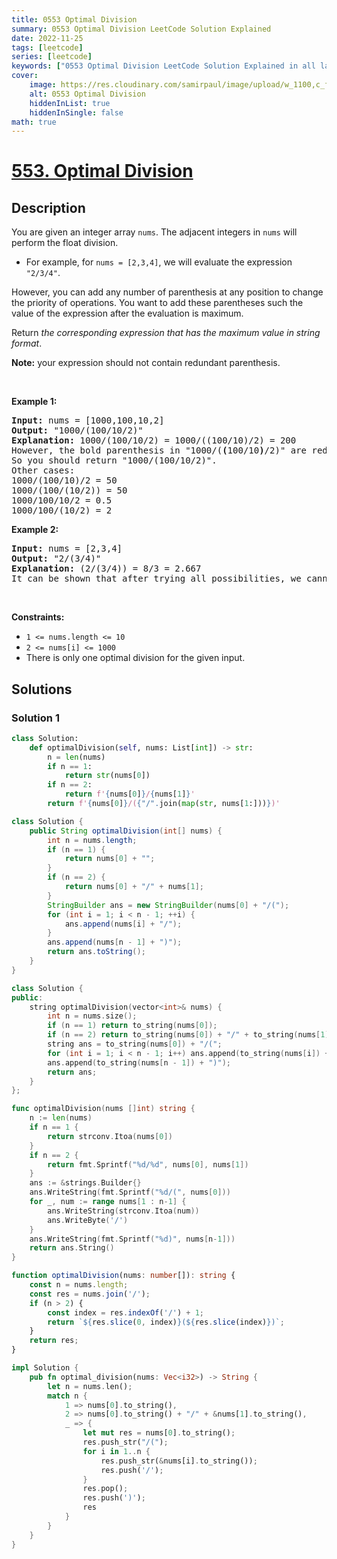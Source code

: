 ```yaml
---
title: 0553 Optimal Division
summary: 0553 Optimal Division LeetCode Solution Explained
date: 2022-11-25
tags: [leetcode]
series: [leetcode]
keywords: ["0553 Optimal Division LeetCode Solution Explained in all languages", "0553 Optimal Division", "LeetCode", "leetcode solution in Python3 C++ Java Go PHP Ruby Swift TypeScript Rust C# JavaScript C", "GeeksforGeeks", "InterviewBit", "Coding Ninjas", "HackerRank", "HackerEarth", "CodeChef", "TopCoder", "AlgoExpert", "freeCodeCamp", "Codeforces", "GitHub", "AtCoder", "Samir Paul"]
cover:
    image: https://res.cloudinary.com/samirpaul/image/upload/w_1100,c_fit,co_rgb:FFFFFF,l_text:Arial_75_bold:0553 Optimal Division - Solution Explained/problem-solving.webp
    alt: 0553 Optimal Division
    hiddenInList: true
    hiddenInSingle: false
math: true
---
```



# [553. Optimal Division](https://leetcode.com/problems/optimal-division)


## Description

<p>You are given an integer array <code>nums</code>. The adjacent integers in <code>nums</code> will perform the float division.</p>

<ul>
	<li>For example, for <code>nums = [2,3,4]</code>, we will evaluate the expression <code>&quot;2/3/4&quot;</code>.</li>
</ul>

<p>However, you can add any number of parenthesis at any position to change the priority of operations. You want to add these parentheses such the value of the expression after the evaluation is maximum.</p>

<p>Return <em>the corresponding expression that has the maximum value in string format</em>.</p>

<p><strong>Note:</strong> your expression should not contain redundant parenthesis.</p>

<p>&nbsp;</p>
<p><strong class="example">Example 1:</strong></p>

<pre>
<strong>Input:</strong> nums = [1000,100,10,2]
<strong>Output:</strong> &quot;1000/(100/10/2)&quot;
<strong>Explanation:</strong> 1000/(100/10/2) = 1000/((100/10)/2) = 200
However, the bold parenthesis in &quot;1000/(<strong>(</strong>100/10<strong>)</strong>/2)&quot; are redundant since they do not influence the operation priority.
So you should return &quot;1000/(100/10/2)&quot;.
Other cases:
1000/(100/10)/2 = 50
1000/(100/(10/2)) = 50
1000/100/10/2 = 0.5
1000/100/(10/2) = 2
</pre>

<p><strong class="example">Example 2:</strong></p>

<pre>
<strong>Input:</strong> nums = [2,3,4]
<strong>Output:</strong> &quot;2/(3/4)&quot;
<strong>Explanation:</strong> (2/(3/4)) = 8/3 = 2.667
It can be shown that after trying all possibilities, we cannot get an expression with evaluation greater than 2.667
</pre>

<p>&nbsp;</p>
<p><strong>Constraints:</strong></p>

<ul>
	<li><code>1 &lt;= nums.length &lt;= 10</code></li>
	<li><code>2 &lt;= nums[i] &lt;= 1000</code></li>
	<li>There is only one optimal division for the given input.</li>
</ul>

## Solutions

### Solution 1

<!-- tabs:start -->

```python
class Solution:
    def optimalDivision(self, nums: List[int]) -> str:
        n = len(nums)
        if n == 1:
            return str(nums[0])
        if n == 2:
            return f'{nums[0]}/{nums[1]}'
        return f'{nums[0]}/({"/".join(map(str, nums[1:]))})'
```

```java
class Solution {
    public String optimalDivision(int[] nums) {
        int n = nums.length;
        if (n == 1) {
            return nums[0] + "";
        }
        if (n == 2) {
            return nums[0] + "/" + nums[1];
        }
        StringBuilder ans = new StringBuilder(nums[0] + "/(");
        for (int i = 1; i < n - 1; ++i) {
            ans.append(nums[i] + "/");
        }
        ans.append(nums[n - 1] + ")");
        return ans.toString();
    }
}
```

```cpp
class Solution {
public:
    string optimalDivision(vector<int>& nums) {
        int n = nums.size();
        if (n == 1) return to_string(nums[0]);
        if (n == 2) return to_string(nums[0]) + "/" + to_string(nums[1]);
        string ans = to_string(nums[0]) + "/(";
        for (int i = 1; i < n - 1; i++) ans.append(to_string(nums[i]) + "/");
        ans.append(to_string(nums[n - 1]) + ")");
        return ans;
    }
};
```

```go
func optimalDivision(nums []int) string {
	n := len(nums)
	if n == 1 {
		return strconv.Itoa(nums[0])
	}
	if n == 2 {
		return fmt.Sprintf("%d/%d", nums[0], nums[1])
	}
	ans := &strings.Builder{}
	ans.WriteString(fmt.Sprintf("%d/(", nums[0]))
	for _, num := range nums[1 : n-1] {
		ans.WriteString(strconv.Itoa(num))
		ans.WriteByte('/')
	}
	ans.WriteString(fmt.Sprintf("%d)", nums[n-1]))
	return ans.String()
}
```

```ts
function optimalDivision(nums: number[]): string {
    const n = nums.length;
    const res = nums.join('/');
    if (n > 2) {
        const index = res.indexOf('/') + 1;
        return `${res.slice(0, index)}(${res.slice(index)})`;
    }
    return res;
}
```

```rust
impl Solution {
    pub fn optimal_division(nums: Vec<i32>) -> String {
        let n = nums.len();
        match n {
            1 => nums[0].to_string(),
            2 => nums[0].to_string() + "/" + &nums[1].to_string(),
            _ => {
                let mut res = nums[0].to_string();
                res.push_str("/(");
                for i in 1..n {
                    res.push_str(&nums[i].to_string());
                    res.push('/');
                }
                res.pop();
                res.push(')');
                res
            }
        }
    }
}
```

<!-- tabs:end -->

<!-- end -->
